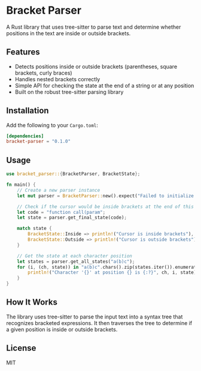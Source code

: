 # Bracket Parser

A Rust library that uses tree-sitter to parse text and determine whether positions in the text are inside or outside brackets.

## Features

- Detects positions inside or outside brackets (parentheses, square brackets, curly braces)
- Handles nested brackets correctly
- Simple API for checking the state at the end of a string or at any position
- Built on the robust tree-sitter parsing library

## Installation

Add the following to your `Cargo.toml`:

```toml
[dependencies]
bracket-parser = "0.1.0"
```

## Usage

```rust
use bracket_parser::{BracketParser, BracketState};

fn main() {
    // Create a new parser instance
    let mut parser = BracketParser::new().expect("Failed to initialize parser");

    // Check if the cursor would be inside brackets at the end of this string
    let code = "function call(param";
    let state = parser.get_final_state(code);

    match state {
        BracketState::Inside => println!("Cursor is inside brackets"),
        BracketState::Outside => println!("Cursor is outside brackets"),
    }

    // Get the state at each character position
    let states = parser.get_all_states("a(b)c");
    for (i, (ch, state)) in "a(b)c".chars().zip(states.iter()).enumerate() {
        println!("Character '{}' at position {} is {:?}", ch, i, state);
    }
}
```

## How It Works

The library uses tree-sitter to parse the input text into a syntax tree that recognizes bracketed expressions. It then traverses the tree to determine if a given position is inside or outside brackets.

## License

MIT
